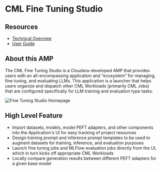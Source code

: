 # CML Fine Tuning Studio

## Resources

* [Technical Overview](docs/techinical_overview.md)
* [User Guide](docs/user_guide.md)

## About this AMP

The CML Fine Tuning Studio is a Cloudera-developed AMP that provides users with an all-encompassing application and “ecosystem” for managing, fine tuning, and evaluating LLMs. This application is a launcher that helps users organize and dispatch other CML Workloads (primarily CML Jobs) that are configured specifically for LLM training and evaluation type tasks.

![Fine Tuning Studio Homepage](resources/images/fts_home.png)

## High Level Feature

* Import datasets, models, model PEFT adapters, and other components into the Application's UI for easy tracking of project resources
* Design training prompt and inference prompt templates to be used to augment datasets for training, inference, and evaluation purposes
* Launch fine tuning jobs and MLFlow evaluation jobs directly from the UI, which in turn kicks off appropriate CML Workloads
* Locally compare generation results between different PEFT adapters for a given base model
